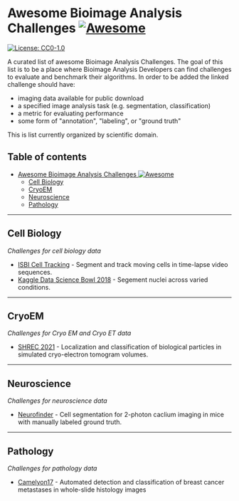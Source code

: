 # Awesome Bioimage Analysis Challenges [![Awesome](https://cdn.rawgit.com/sindresorhus/awesome/d7305f38d29fed78fa85652e3a63e154dd8e8829/media/badge.svg)](https://github.com/sindresorhus/awesome)
[![License: CC0-1.0](https://img.shields.io/badge/license-CC0--1.0-lightgrey)](https://creativecommons.org/publicdomain/zero/1.0/)

A curated list of awesome Bioimage Analysis Challenges. The goal of this list is to be a place where Bioimage Analysis Developers can find challenges to evaluate and benchmark their algorithms. In order to be added the linked challenge should have:

- imaging data available for public download
- a specified image analysis task (e.g. segmentation, classification)
- a metric for evaluating performance
- some form of "annotation", "labeling", or "ground truth"

This is list currently organized by scientific domain.

## Table of contents
- [Awesome Bioimage Analysis Challenges ![Awesome](https://cdn.rawgit.com/sindresorhus/awesome/d7305f38d29fed78fa85652e3a63e154dd8e8829/media/badge.svg)](#awesome-bioimage-analysis-challenges-)
  - [Cell Biology](#cell-biology)
  - [CryoEM](#cryoem)
  - [Neuroscience](#neuroscience)
  - [Pathology](#pathology)

---

## Cell Biology

*Challenges for cell biology data*

- [ISBI Cell Tracking](http://celltrackingchallenge.net/) - Segment and track moving cells in time-lapse video sequences.
- [Kaggle Data Science Bowl 2018](https://www.kaggle.com/c/data-science-bowl-2018) - Segement nuclei across varied conditions.

---

## CryoEM

*Challenges for Cryo EM and Cryo ET data*

- [SHREC 2021](https://www.shrec.net/cryo-et/) - Localization and classification of biological particles in simulated cryo-electron tomogram volumes.

---

## Neuroscience

*Challenges for neuroscience data*

- [Neurofinder](http://neurofinder.codeneuro.org/) - Cell segmentation for 2-photon caclium imaging in mice with manually labeled ground truth.

---

## Pathology

*Challenges for pathology data*

- [Camelyon17](https://camelyon17.grand-challenge.org/) - Automated detection and classification of breast cancer metastases in whole-slide histology images
